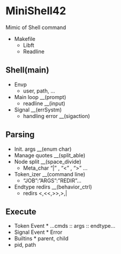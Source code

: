# MiniShell42
Mimic of Shell command
* Makefile
  * Libft
  * Readline

## Shell(main)
  * Envp
    * user, path, ...
  * Main loop    				__(prompt)
    * readline       		__(input)
  * Signal       		  	__(errSystm)
    * handling error    __(sigaction)
## Parsing
   * Init. args   			__(enum char)
   * Manage quotes		  __(split_able)
   * Node split	    	  __(space_divide)
      * Meta_char  “|” , “<” , “>” ...
   * Token_izer      		__(command line)
      * “JOB”:”ARGS”:”REDIR”...
   * Endtype redirs     __(behavior_ctrl)
     * redirs <,<<,>>,>,| 
## Execute
   * Token Event
    * ...cmds :: args :: endtype...
   * Signal Event
    * Error 
   * Builtins
    * parent, child
   * pid, path 
